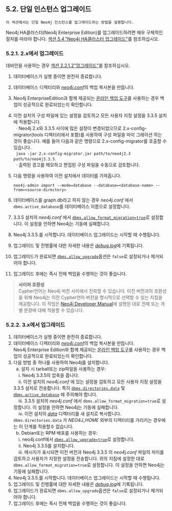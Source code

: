 ## 5.2. 단일 인스턴스 업그레이드

```
이 섹션에서는 단일 Neo4j 인스턴스를 업그레이드하는 방법을 설명합니다.
```

Neo4j HA클러스터(Neo4j Enterprise Edition)를 업그레이드하려면 매우 구체적인 절차를 따라야 합니다. [섹션 5.4,"Neo4j HA클러스터 업그레이드"](high-availability.md)를 참조하십시오.

### 5.2.1. 2.x에서 업그레이드

데비안을 사용하는 경우 [섹션 2.2.1.2"업그레이드"](../installation/linux/debian.md)를 참조하십시오.

  1. 데이터베이스가 실행 중이면 완전히 종료합니다.
  2. 데이터베이스 디렉터리와 [_neo4j.conf_](../configuration/file-locations.md)의 백업 복사본을 만듭니다.
  3. Neo4j EnterpriseEdition과 함께 제공되는 [온라인 백업 도구](../backup.md)를 사용하는 경우 백업이 성공적으로 완료되었는지 확인합니다.
  4. 이전 설치의 구성 파일에 있는 설정을 검토하고 모든 사용자 지정 설정을 3.3.5 설치에 적용합니다.
<br>&nbsp;&nbsp;&middot; Neo4j 2.x와 3.3.5 사이에 많은 설정이 변경되었으므로 2.x-config-migrator(tools 디렉터리에서 포함)를 사용하여 구성 파일을 마이 그레이션 하는 것이 좋습니다.
    예를 들어 다음과 같은 명령으로 2.x-config-migrator를 호출할 수 있습니다.
<br>&nbsp;&nbsp;```java -jar 2.x-config-migrator.jar path/to/neo4j2.3 path/to/neo4j3.3.5```.
<br>&nbsp;&nbsp;&middot; 출력된 경고를 메모하고 편집된 구성 파일을 수동으로 검토합니다.
    
  5. 다음 명령을 사용하여 이전 설치에서 데이터를 가져옵니다.
  
      ``` neo4j-admin import --mode=database --database=<database-name> --from=<source-directory> ```
  
  6. 데이터베이스를 graph.db라고 하지 않는 경우 _neo4j.conf_ 에서 ```dbms.active_database```를 데이터베이스 이름으로 설정합니다.
  7. 3.3.5 설치의 _neo4j.conf_ 에서 [`dbms.allow_format_migration=true`](https://neo4j.com/docs/operations-manual/current/reference/configuration-settings/#config_dbms.allow_format_migration)로 설정합니다. 이 설정을 안하면 Neo4j는 기동에 실패합니다.
  8. Neo4j 3.3.5.를 시작합니다. 데이터베이스 업그레이드는 시작할 때 수행됩니다.
  9. 업그레이드 및 진행률에 대한 자세한 내용은 [_debug.log_](../configuration/file-locations.md)에 기록됩니다.
  10. 업그레이드가 완료되면 [`dbms.allow_upgrade`](https://neo4j.com/docs/operations-manual/current/reference/configuration-settings/#config_dbms.allow_upgrade)옵션은 ```false```로 설정되거나 제거되어야 합니다.
  11. 업그레이드 후에는 즉시 전체 백업을 수행하는 것이 좋습니다.
  
  > **사이퍼 호환성**<br>
 Cypher언어는 Neo4j 버전 사이에서 진화할 수 있습니다. 이전 버전과의 호환성을 위해 Neo4j는 이전 Cypher언어 버전을 명시적으로 선택할 수 있는 지침을 제공합니다. 이 작업은 [Neo4j Developer Manual](https://neo4j.com/docs/developer-manual/3.4-preview/cypher/deprecations-additions-removals-compatibility/#cypher-compatibility)에 설명된 대로 전체 또는 개별 문장에 대해 적용할 수 있습니다.

### 5.2.2. 3.x에서 업그레이드

  1. 데이터베이스가 실행 중이면 완전히 종료합니다.
  2. 데이터베이스 디렉터리와 [_neo4j.conf_](../configuration/file-locations.md)의 백업 복사본을 만듭니다.
  <br>Neo4j Enterprise Edition와 함께 제공되는 [온라인 백업 도구](../backup.md)를 사용하는 경우 백업이 성공적으로 완료되었는지 확인합니다.
  3. 다음 방법 중 하나를 사용하여 Neo4j를 설치합니다.
  <br>&nbsp;&nbsp;a. 설치 시 tarball또는 zip파일을 사용하는 경우:
  <br>&nbsp;&nbsp;&nbsp;&nbsp;i. Neo4j 3.3.5의 압축을 풉니다.
  <br>&nbsp;&nbsp;&nbsp;&nbsp;ii. 이전 설치의 _neo4j.conf_ 에 있는 설정을 검토하고 모든 사용자 지정 설정을 3.3.5 설치로 전송합니다. 특히 [`dbms.directories.data`](https://neo4j.com/docs/operations-manual/current/reference/configuration-settings/#config_dbms.directories.data) 및 [`dbms.active_database`](https://neo4j.com/docs/operations-manual/current/reference/configuration-settings/#config_dbms.active_database) 에 주의해야 합니다.
  <br>&nbsp;&nbsp;&nbsp;&nbsp;iii. 3.3.5 설치의 _neo4j.conf_ 에서 ```dbms.allow_format_migration=true```로 설정합니다. 이 설정을 안하면 Neo4j는 기동에 실패합니다.
  <br>&nbsp;&nbsp;&nbsp;&nbsp;iv. 이전 설치의 [_data_](../configuration/file-locations.md) 디렉터리를 새 설치로 복사합니다. `dbms.directories.data` 가 _NEO4J_HOME_ 외부의 디렉터리를 가리키는 경우에는 이 단계를 적용할수 없습니다.
  <br>&nbsp;&nbsp;b. Debian또는 RPM 배포를 사용하는 경우:
  <br>&nbsp;&nbsp;&nbsp;&nbsp;i. neo4j.conf에서 [`dbms.allow_upgrade=true`](https://neo4j.com/docs/operations-manual/current/reference/configuration-settings/#config_dbms.allow_upgrade)로 설정합니다.
  <br>&nbsp;&nbsp;&nbsp;&nbsp;ii. Neo4j 3.3.5를 설치합니다.
  <br>&nbsp;&nbsp;&nbsp;&nbsp;iii. 메시지가 표시되면 이전 버전과 Neo4j 3.3.5 의 _neo4j.conf_ 파일의 차이를 검토하고 사용자가 지정한 설정을 전송합니다. 위의 지침에 설정한 대로 ```dbms.allow_format_migration=true```로 설정합니다. 이 설정을 안하면 Neo4j는 기동에 실패합니다.
  4. Neo4j 3.3.5.를 시작합니다. 데이터베이스 업그레이드는 시작할 때 수행됩니다.
  5. 업그레이드 및 진행률에 대한 자세한 내용은 [_debug.log_](../configuration/file-locations.md)에 기록됩니다.
  6. 업그레이드가 완료되면 ```dbms.allow_upgrade```옵션은 ```false```로 설정되거나 제거되어야 합니다.
  7. 업그레이드 후에는 즉시 전체 백업을 수행하는 것이 좋습니다.
